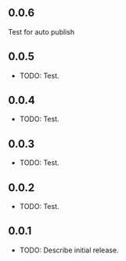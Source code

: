 ## 0.0.6

Test for auto publish

## 0.0.5

* TODO: Test.
  
## 0.0.4

* TODO: Test.
  
## 0.0.3

* TODO: Test.
  
## 0.0.2

* TODO: Test.
  
## 0.0.1

* TODO: Describe initial release.
